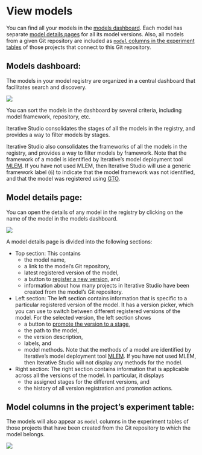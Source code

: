 # View models

You can find all your models in the [models dashboard](#models-dashboard). Each
model has separate [model details pages](#model-details-page) for all its model
versions. Also, all models from a given Git repository are included as
[`model` columns in the experiment tables](#model-columns-in-the-projects-experiment-table)
of those projects that connect to this Git repository.

## Models dashboard:

The models in your model registry are organized in a central dashboard that
facilitates search and discovery.

![](https://static.iterative.ai/img/studio/models-dashboard.png)

You can sort the models in the dashboard by several criteria, including model
framework, repository, etc.

Iterative Studio consolidates the stages of all the models in the registry, and
provides a way to filter models by stages.

Iterative Studio also consolidates the frameworks of all the models in the
registry, and provides a way to filter models by framework. Note that the
framework of a model is identified by Iterative’s model deployment tool [MLEM].
If you have not used MLEM, then Iterative Studio will use a generic framework
label (`G`) to indicate that the model framework was not identified, and that
the model was registered using [GTO].

## Model details page:

You can open the details of any model in the registry by clicking on the name of
the model in the models dashboard.

![](https://static.iterative.ai/img/studio/model-details-page.png)

A model details page is divided into the following sections:

- Top section: This contains
  - the model name,
  - a link to the model’s Git repository,
  - latest registered version of the model,
  - a button to
    [register a new version](/doc/studio/user-guide/model-registry/version-models),
    and
  - information about how many projects in Iterative Studio have been created
    from the model’s Git repository.
- Left section: The left section contains information that is specific to a
  particular registered version of the model. It has a version picker, which you
  can use to switch between different registered versions of the model. For the
  selected version, the left section shows
  - a button to
    [promote the version to a stage](/doc/studio/user-guide/model-registry/promote-models),
  - the path to the model,
  - the version description,
  - labels, and
  - model methods. Note that the methods of a model are identified by
    Iterative’s model deployment tool [MLEM]. If you have not used MLEM, then
    Iterative Studio will not display any methods for the model.
- Right section: The right section contains information that is applicable
  across all the versions of the model. In particular, it displays
  - the assigned stages for the different versions, and
  - the history of all version registration and promotion actions.

## Model columns in the project’s experiment table:

The models will also appear as `model` columns in the experiment tables of those
projects that have been created from the Git repository to which the model
belongs.

![](https://static.iterative.ai/img/studio/model-columns-in-experiment-table.png)

[mlem]: https://mlem.ai/
[gto]: https://github.com/iterative/gto
